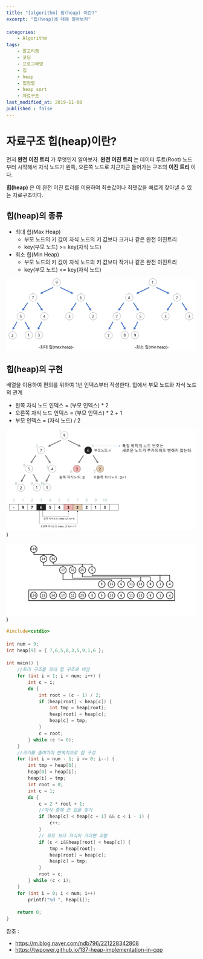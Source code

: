 ```yaml
---
title: "[algorithm] 힙(heap) 이란?"
excerpt: "힙(heap)에 대해 알아보자"

categories:
    - Algorithm
tags:
    - 알고리즘
    - 코딩
    - 프로그래밍
    - 힙
    - heap
    - 힙정렬
    - heap sort
    - 자료구조
last_modified_at: 2019-11-08
published : false
---  
```

# 자료구조 힙(heap)이란?  
먼저 __완전 이진 트리__ 가 무엇인지 알아보자. __완전 이진 트리__ 는 데이터 루트(Root) 노드부터 시작해서 자식 노드가 왼쪽, 오른쪽 노드로 차근차근 들어가는 구조의 __이진 트리__ 이다.  
  
__힙(heap)__ 은 이 완전 이진 트리를 이용하여 최솟값이나 최댓값을 빠르게 찾아낼 수 있는 자료구조이다.  
## 힙(heap)의 종류  
  + 최대 힙(Max Heap)  
    + 부모 노드의 키 값이 자식 노드의 키 값보다 크거나 같은 완전 이진트리  
    + key(부모 노드) >= key(자식 노드)
  + 최소 힙(Min Heap)  
    + 부모 노드의 키 값이 자식 노드의 키 값보다 작거나 같은 완전 이진트리  
    + key(부모 노드) <= key(자식 노드)  
  
[![](/assets/Algorithm/2019-11-10-algorithm-heap-01.png)](/assets/Algorithm/2019-11-10-algorithm-heap-01.png)

## 힙(heap)의 구현
배열을 이용하여 편의를 위하여 1번 인덱스부터 작성한다.
힙에서 부모 노드와 자식 노드의 관계
  + 왼쪽 자식 노드 인덱스 = (부모 인덱스) * 2
  + 오른쪽 자식 노드 인덱스 = (부모 인덱스) * 2 + 1
  + 부모 인덱스 = (자식 노드) / 2
  
[![](/assets/Algorithm/2019-11-10-algorithm-heap-02.png)](/assets/Algorithm/2019-11-10-algorithm-heap-02.png))

[![](/assets/Algorithm/2019-11-10-algorithm-heap-03.png)](/assets/Algorithm/2019-11-10-algorithm-heap-03.png))  

```cpp
#include<cstdio>

int num = 9;
int heap[9] = { 7,6,5,8,3,5,9,1,6 };

int main() {
	//트리 구조를 최대 힙 구조로 바꿈
	for (int i = 1; i < num; i++) {
		int c = i;
		do {
			int root = (c - 1) / 2;
			if (heap[root] < heap[c]) {
				int tmp = heap[root];
				heap[root] = heap[c];
				heap[c] = tmp;
			}
			c = root;
		} while (c != 0);
	}
	//크기를 줄여가며 반복적으로 힙 구성
	for (int i = num - 1; i >= 0; i--) {
		int tmp = heap[0];
		heap[0] = heap[i];
		heap[i] = tmp;
		int root = 0;
		int c = 1;
		do {
			c = 2 * root + 1;
			//자식 중에 큰 값을 찾기
			if (heap[c] < heap[c + 1] && c < i - 1) {
				c++;
			}
			// 루트 보다 자식이 크다면 교환
			if (c < i&&heap[root] < heap[c]) {
				tmp = heap[root];
				heap[root] = heap[c];
				heap[c] = tmp;
			}
			root = c;
		} while (c < i);
	}
	for (int i = 0; i < num; i++)
		printf("%d ", heap[i]);

	return 0;
}
```  
참조 : 
  + <https://m.blog.naver.com/ndb796/221228342808>
  + <https://twpower.github.io/137-heap-implementation-in-cpp>
